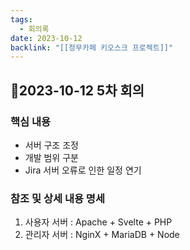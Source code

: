 ```yaml
---
tags:
  - 회의록
date: 2023-10-12
backlink: "[[정무카페 키오스크 프로젝트]]"
---
```

## 📄2023-10-12 5차 회의
### 핵심 내용
+ 서버 구조 조정
+ 개발 범위 구분
+ Jira 서버 오류로 인한 일정 연기

### 참조 및 상세 내용 명세
1. 사용자 서버 : Apache + Svelte + PHP
2. 관리자 서버 : NginX + MariaDB + Node